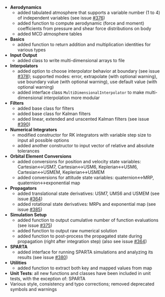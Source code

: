 - **Aerodynamics** 
	- added tabulated atmosphere that supports a variable number (1 to 4) of independent variables (see issue [#376](https://github.com/Tudat/tudat/issues/376))
	- added function to compute aerodynamic (force and moment) coefficients from pressure and shear force distributions on body
	- added MCD atmosphere tables
- **Basics**
	- added function to return addition and multiplication identities for various types
- **Input Output**
 	- added class to write multi-dimensional arrays to file
- **Interpolators**
	- added option to choose interpolator behavior at boundary (see issue [#378](https://github.com/Tudat/tudat/issues/378)); supported modes: error, extrapolate (with optional warning), use boundary value (with optional warning), use default value (with optional warning)
	- added interface class `MultiDimensionalInterpolator` to make multi-dimensional interpolation more modular
- **Filters**
	- added base class for filters
	- added base class for Kalman filters
	- added linear, extended and unscented Kalman filters (see issue [#390](https://github.com/Tudat/tudat/issues/390))
- **Numerical Integrators**
	- modified constructor for RK integrators with variable step size to input all possible options
	- added another constructor to input vector of relative and absolute tolerances
- **Orbital Element Conversions**
	- added conversions for position and velocity state variables: Cartesian<->USM7, Cartesian<->USM6, Keplerian<->USM6, Cartesian<->USMEM, Keplerian<->USMEM
	- added conversions for attitude state variables: quaternion<->MRP, quaternion<->exponential map
- **Propagators**
	- added translational state derivatives: USM7, UMS6 and USMEM (see issue [#364](https://github.com/Tudat/tudat/issues/364))
	- added rotational state derivatives: MRPs and exponential map (see issue [#385](https://github.com/Tudat/tudat/issues/385))
- **Simulation Setup**
	- added function to output cumulative number of function evaluations (see issue [#375](https://github.com/Tudat/tudat/issues/375))
	- added function to output raw numerical solution
	- added function to post-process the propagated state during propagation (right after integration step) (also see issue [#364](https://github.com/Tudat/tudat/issues/364))
- **SPARTA**
	- added interface for running SPARTA simulations and analyzing its results (see issue [#380](https://github.com/Tudat/tudat/issues/380))
- **Utilities**
	- added function to extract both key and mapped values from map
- **Unit Tests**: all new functions and classes have been included in unit tests, with the exception of: SPARTA
- Various style, consistency and typo corrections; removed deprecated symbols and warnings